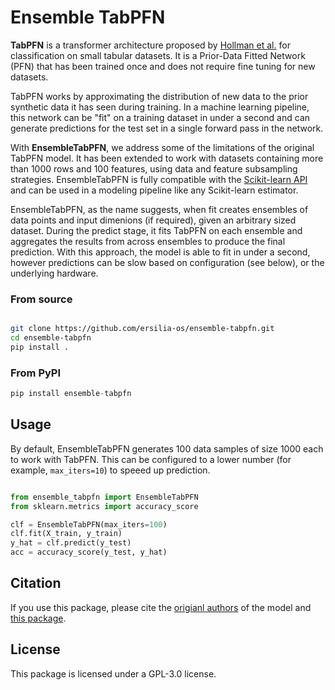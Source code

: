 # Ensemble TabPFN

**TabPFN** is a transformer architecture proposed by [Hollman et al.](https://arxiv.org/abs/2207.01848) for classification on small tabular datasets. It is a Prior-Data Fitted Network (PFN) that has been trained once and does not require fine tuning for new datasets.

TabPFN works by approximating the distribution of new data to the prior synthetic data it has seen during training. In a machine learning pipeline, this network can be "fit" on a training dataset in under a second and can generate predictions for the test set in a single forward pass in the network.

With **EnsembleTabPFN**, we address some of the limitations of the original TabPFN model. It has been extended to work with datasets containing more than 1000 rows and 100 features, using data and feature subsampling strategies. EnsembleTabPFN is fully compatible with the [Scikit-learn API](https://scikit-learn.org/stable/index.html) and can be used in a modeling pipeline like any Scikit-learn estimator.

EnsembleTabPFN, as the name suggests, when fit creates ensembles of data points and input dimenions (if required), given an arbitrary sized dataset. During the predict stage, it fits TabPFN on each ensemble and aggregates the results from across ensembles to produce the final prediction. With this approach, the model is able to fit in under a second, however predictions can be slow based on configuration (see below), or the underlying hardware.

### From source

```bash

git clone https://github.com/ersilia-os/ensemble-tabpfn.git
cd ensemble-tabpfn
pip install .
```

### From PyPI

```python
pip install ensemble-tabpfn
```

## Usage

By default, EnsembleTabPFN generates 100 data samples of size 1000 each to work with TabPFN. This can be configured to a lower number (for example, `max_iters=10`) to speeed up prediction. 

```python

from ensemble_tabpfn import EnsembleTabPFN
from sklearn.metrics import accuracy_score

clf = EnsembleTabPFN(max_iters=100)
clf.fit(X_train, y_train)
y_hat = clf.predict(y_test)
acc = accuracy_score(y_test, y_hat)
```

## Citation

If you use this package, please cite the [origianl authors](https://arxiv.org/abs/2207.01848) of the model and [this package](https://github.com/ersilia-os/ensemble-tabpfn/blob/master/CITATION.cff).

## License

This package is licensed under a GPL-3.0 license.
